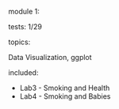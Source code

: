 module 1: 

tests: 1/29

topics:

Data Visualization, ggplot

included:
* Lab3 - Smoking and Health
* Lab4 - Smoking and Babies
